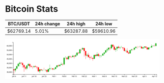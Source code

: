 # Bitcoin Stats

BTC/USDT|24h change|24h high|24h low|
|---|---|---|---|
|$62769.14|5.01%|$63287.88|$59610.96|

<img src="./chart.svg">
